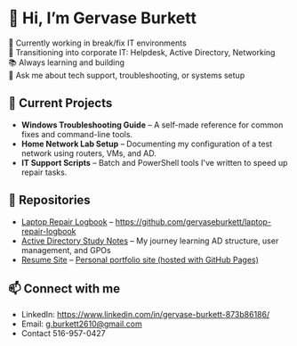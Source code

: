 # 👋 Hi, I’m Gervase Burkett

🔧 Currently working in break/fix IT environments  
🎯 Transitioning into corporate IT: Helpdesk, Active Directory, Networking  
📚 Always learning and building  
💬 Ask me about tech support, troubleshooting, or systems setup

## 🧪 Current Projects

- **Windows Troubleshooting Guide** – A self-made reference for common fixes and command-line tools.
- **Home Network Lab Setup** – Documenting my configuration of a test network using routers, VMs, and AD.
- **IT Support Scripts** – Batch and PowerShell tools I've written to speed up repair tasks.

## 📂 Repositories

- [Laptop Repair Logbook](#) – https://github.com/gervaseburkett/laptop-repair-logbook
- [Active Directory Study Notes](#) – My journey learning AD structure, user management, and GPOs
- [Resume Site](#) – [Personal portfolio site (hosted with GitHub Pages)](https://github.com/gervaseburkett/Resume-Site/blob/main/README.md)

## 📫 Connect with me
- LinkedIn: https://www.linkedin.com/in/gervase-burkett-873b86186/
- Email: g.burkett2610@gmail.com
- Contact 516-957-0427

